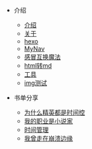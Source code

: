 <!-- docs/_sidebar.md -->
<!-- 定制侧边栏 -->
- 介绍
    - [介绍](zh-cn/mai)
    - [关于](zh-cn/note/vuepress-Or-docsify.md)
    - [hexo](zh-cn/note/hexo-快速、简洁且高效的博客框架.md)
    - [MyNav](zh-cn/note/MyNav.md)
    - [感冒互换魔法](zh-cn/note/16.%E6%84%9F%E5%86%92%E4%BA%92%E6%8D%A2%E9%AD%94%E6%B3%95.md)
    - [html转md](zh-cn/note/html%E8%BD%ACmd.md)
    - [工具](zh-cn/note/%E5%B7%A5%E5%85%B7.md)
    - [img测试](zh-cn/note/img%E6%B5%8B%E8%AF%95.md)
 
- 书单分享
    - [为什么精英都是时间控](zh-cn/books/1.%E4%B8%BA%E4%BB%80%E4%B9%88%E7%B2%BE%E8%8B%B1%E9%83%BD%E6%98%AF%E6%97%B6%E9%97%B4%E6%8E%A7.md)
    - [我的职业是小说家](zh-cn/books/2.%E6%88%91%E7%9A%84%E8%81%8C%E4%B8%9A%E6%98%AF%E5%B0%8F%E8%AF%B4%E5%AE%B6.md)
    - [时间管理](zh-cn/books/3.%E6%97%B6%E9%97%B4%E7%AE%A1%E7%90%86.md)
    - [我曾走在崩溃边缘](zh-cn/books/4.%E6%88%91%E6%9B%BE%E8%B5%B0%E5%9C%A8%E5%B4%A9%E6%BA%83%E8%BE%B9%E7%BC%98.md)
